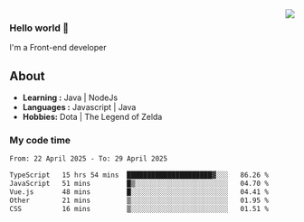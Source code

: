 <img align='right' src="https://github-readme-stats.vercel.app/api?username=jumodada&show_icons=true&theme=vue">

### Hello world 👋

I'm a Front-end developer 
    
## About
-  **Learning :** Java | NodeJs
-  **Languages :** Javascript | Java
-  **Hobbies:** Dota | The Legend of Zelda

### My code time

<!--START_SECTION:waka-->

```txt
From: 22 April 2025 - To: 29 April 2025

TypeScript   15 hrs 54 mins  █████████████████████▓░░░   86.26 %
JavaScript   51 mins         █▒░░░░░░░░░░░░░░░░░░░░░░░   04.70 %
Vue.js       48 mins         █░░░░░░░░░░░░░░░░░░░░░░░░   04.41 %
Other        21 mins         ▒░░░░░░░░░░░░░░░░░░░░░░░░   01.95 %
CSS          16 mins         ▒░░░░░░░░░░░░░░░░░░░░░░░░   01.51 %
```

<!--END_SECTION:waka-->
